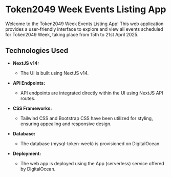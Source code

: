 # Token2049 Week Events Listing App

Welcome to the Token2049 Week Events Listing App! This web application provides a user-friendly interface to explore and view all events scheduled for Token2049 Week, taking place from 15th to 21st April 2025.

## Technologies Used

- **NextJS v14:**
  - The UI is built using NextJS v14.
  
- **API Endpoints:**
  - API endpoints are integrated directly within the UI using NextJS API routes.

- **CSS Frameworks:**
  - Tailwind CSS and Bootstrap CSS have been utilized for styling, ensuring appealing and responsive design.

- **Database:**
  - The database (mysql-token-week) is provisioned on DigitalOcean.

- **Deployment:**
  - The web app is deployed using the App (serverless) service offered by DigitalOcean.
